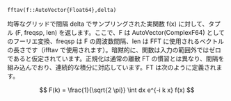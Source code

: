 ```
fftav(f::AutoVector{Float64},delta)
```

均等なグリッドで間隔 delta でサンプリングされた実関数 f(x) に対して、タプル (F, freqsp, len) を返します。ここで、F は AutoVector(ComplexF64) としてのフーリエ変換、freqsp は F の周波数間隔、len は FFT に使用されるベクトルの長さです（ifftav で使用されます）。暗黙的に、関数は入力の範囲外ではゼロであると仮定されています。正規化は通常の離散 FT の慣習とは異なり、間隔を組み込んでおり、連続的な積分に対応しています。FT は次のように定義されます。

$$
F(k) = \frac{1}{\sqrt{2 \pi}} \int dx e^{-i k x} f(x)
$$
